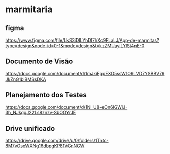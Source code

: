 # marmitaria
## figma
https://www.figma.com/file/LkS3iDlLYhDI7hXc9FLaLJ/App-de-marmitas?type=design&node-id=0-1&mode=design&t=kzZMUayiLYlSt4nE-0
## Documento de Visão
https://docs.google.com/document/d/1mJkiEgpEXO5ssW1O9LVD7YSBBV79JkZnG1blBMSsDKA
## Planejamento dos Testes
https://docs.google.com/document/d/1Nl_U8-eOn6IGWiJ-3h_NJkggJ22Ls8znzy-SbOOYrJE
## Drive unificado
https://drive.google.com/drive/u/0/folders/1Tntc-8M7vOsxWXNg16dbpgKP81VGnNGW

